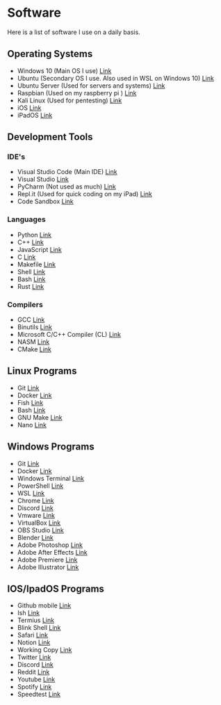 # Software

Here is a list of software I use on a daily basis.

## Operating Systems

- Windows 10 (Main OS I use) [Link](https://www.microsoft.com/en-us/windows/get-windows-10)
- Ubuntu (Secondary OS I use. Also used in WSL on Windows 10) [Link](https://ubuntu.com/download/desktop)
- Ubuntu Server (Used for servers and systems) [Link](https://ubuntu.com/download/server)
- Raspbian (Used on my raspberry pi ) [Link](https://www.raspberrypi.org/software/operating-systems/)
- Kali Linux (Used for pentesting) [Link](https://www.kali.org/downloads/)
- iOS [Link](https://www.apple.com/ios/)
- iPadOS [Link](https://www.apple.com/ipados/)

## Development Tools

### IDE's
- Visual Studio Code (Main IDE) [Link](https://code.visualstudio.com/)
- Visual Studio [Link](https://visualstudio.microsoft.com/)
- PyCharm (Not used as much) [Link](https://www.jetbrains.com/pycharm/)
- Repl.it (Used for quick coding on my iPad) [Link](https://repl.it/)
- Code Sandbox [Link](https://codesandbox.io/)

### Languages

- Python [Link](https://www.python.org/)
- C++ [Link](https://www.cplusplus.com/)
- JavaScript [Link](https://www.javascript.com/)
- C [Link](https://en.wikipedia.org/wiki/C_(programming_language))
- Makefile [Link](https://en.wikipedia.org/wiki/Makefile)
- Shell [Link](https://en.wikipedia.org/wiki/Shell_script)
- Bash [Link](https://en.wikipedia.org/wiki/Bash_(Unix_shell))
- Rust [Link](https://www.rust-lang.org/)

### Compilers

- GCC [Link](https://gcc.gnu.org/)
- Binutils [Link](https://www.gnu.org/software/binutils/)
- Microsoft C/C++ Compiler (CL) [Link](https://learn.microsoft.com/en-us/cpp/build/reference/compiler-options?view=msvc-170)
- NASM [Link](https://www.nasm.us/)
- CMake [Link](https://cmake.org/)

## Linux Programs

- Git [Link](https://git-scm.com/)
- Docker [Link](https://www.docker.com/)
- Fish [Link](https://fishshell.com/)
- Bash [Link](https://en.wikipedia.org/wiki/Bash_(Unix_shell))
- GNU Make [Link](https://www.gnu.org/software/make/)
- Nano [Link](https://www.nano-editor.org/)

## Windows Programs

- Git [Link](https://git-scm.com/)
- Docker [Link](https://www.docker.com/)
- Windows Terminal [Link](https://www.microsoft.com/en-us/p/windows-terminal/9n0dx20hk701)
- PowerShell [Link](https://docs.microsoft.com/en-us/powershell/)
- WSL [Link](https://docs.microsoft.com/en-us/windows/wsl/install-win10)
- Chrome [Link](https://www.google.com/chrome/)
- Discord [Link](https://discord.com/)
- Vmware [Link](https://www.vmware.com/)
- VirtualBox [Link](https://www.virtualbox.org/)
- OBS Studio [Link](https://obsproject.com/)
- Blender [Link](https://www.blender.org/)
- Adobe Photoshop [Link](https://www.adobe.com/products/photoshop.html)
- Adobe After Effects [Link](https://www.adobe.com/products/aftereffects.html)
- Adobe Premiere [Link](https://www.adobe.com/products/premiere.html)
- Adobe Illustrator [Link](https://www.adobe.com/products/illustrator.html)

## IOS/IpadOS Programs

- Github mobile [Link](https://apps.apple.com/us/app/github/id1477376905)
- Ish [Link](https://ish.app/)
- Termius [Link](https://apps.apple.com/us/app/termius-ssh-client/id549039908)
- Blink Shell [Link](https://apps.apple.com/app/id1594898306)
- Safari [Link](https://www.apple.com/safari/)
- Notion [Link](https://www.notion.so/)
- Working Copy [Link](https://apps.apple.com/us/app/working-copy-git-client/id896694807)
- Twitter [Link](https://apps.apple.com/us/app/twitter/id333903271)
- Discord [Link](https://apps.apple.com/us/app/discord/id985746746)
- Reddit [Link](https://apps.apple.com/us/app/reddit-the-official-app/id1064216828)
- Youtube [Link](https://apps.apple.com/us/app/youtube/id544007664)
- Spotify [Link](https://apps.apple.com/us/app/spotify-music-and-podcasts/id324684580)
- Speedtest [Link](https://apps.apple.com/us/app/speedtest-by-ookla/id300704847)
